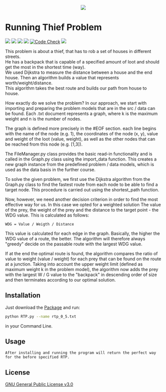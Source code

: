 <p align=center><img src="https://media.giphy.com/media/ZIzN7YWNuTUYg/giphy.gif"/></p>

# Running Thief Problem

![](https://img.shields.io/github/v/release/janmenne/Running-Thief-Problem?style=flat-square)
![](https://img.shields.io/github/issues/janmenne/Running-Thief-Problem?style=flat-square)
![](https://img.shields.io/github/license/janmenne/Running-Thief-Problem?style=flat-square)
![](https://img.shields.io/github/languages/code-size/janmenne/Running-Thief-Problem?style=flat-square)
[![Code Check](https://github.com/janmenne/Running-Thief-Problem/actions/workflows/code-check.yml/badge.svg)](https://github.com/janmenne/Running-Thief-Problem/actions/workflows/code-check.yml)
![](https://img.shields.io/github/issues-pr/janmenne/Running-Thief-Problem?style=flat-square)

This problem is about a thief, that has to rob a set of houses in different streets. <br>
He has a backpack that is capable of a specified amount of loot and should get the most in the shortest time (way).<br>
We used Dijkstra to measure the distance between a house and the end house. Then an algorithm builds a value that represents worth/weight/distance. <br>
This algorithm takes the best route and builds our path from house to house.

How exactly do we solve the problem?
In our approach, we start with importing and preparing the problem models that are in the src / data
can be found. Each .txt document represents a graph, where k is the maximum weight and n is the number of nodes.

The graph is defined more precisely in the #EOF section. each line begins with the name of the node (e.g. 1), the coordinates
of the node (x, y), value and weight of the loot (value, weight), as well as the other nodes that can be reached from this node (e.g. [1,3]).

The FileManager.py class provides the basic read-in functionality and is called in the Graph.py class using the import_data function.
This creates a new graph instance from the predefined problem / data models, which is used as the data basis in the further course.

To solve the given problem, we first use the Dijkstra algorithm from the Graph.py class to find the fastest route from each node
to be able to find a target node. This procedure is carried out using the shortest_path function.

Now, however, we need another decision criterion in order to find the most effective way for us. In this case we opted for a weighted solution
The value of the prey, the weight of the prey and the distance to the target point - the WDG value. This is calculated as follows:
```
WDG = Value / Weigth / Distance
```
This value is calculated for each edge in the graph. Basically, the higher the WDG value of a route, the better.
The algorithm will therefore always "greedy" decide on the passable route with the largest WDG value.

If at the end the optimal route is found, the algorithm compares the ratio of value to weight (value / weight) for each prey that can be found on the route at a junction.
Taking into account the upper weight limit (defined as maximum weight k in the problem model), the algorithm now adds the prey with the largest W / G value to the "backpack" in descending order of size and then terminates according to our optimal solution.


## Installation

Just download the [Package](https://github.com/jancodet/Running-Thief-Problem) and run:

```bash
python RTP.py --name rtp_0_5.txt
```
in your Command Line.

## Usage

```
After installing and running the program will return the perfect way for the before specified RTP.
```

## License
[GNU General Public License v3.0](https://github.com/jancodet/Running-Thief-Problem/blob/main/LICENSE)
